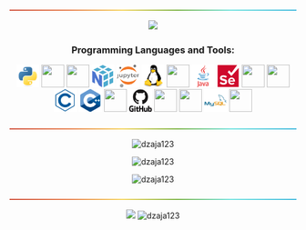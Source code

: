 <p align="center">
<img src="assets/rainbow.png" alt="dzaja123" />
</p>

<p align="center">
<a><img src="https://readme-typing-svg.herokuapp.com/?lines=Hi,%20I%20am%20Nikola,%20Software%20Engineer%20&font=Fira%20Code&center=true&width=700&height=46&color=0080ff&vCenter=true&size=22"></a>
</p>

<h3 align="center"> Programming Languages and Tools: </h3>

<p align="center"> 
<a> <img src="https://raw.githubusercontent.com/devicons/devicon/master/icons/python/python-original.svg" width="40" height="40"/> </a>
<a> <img src="https://www.vectorlogo.zone/logos/opencv/opencv-icon.svg" width="40" height="40"/> </a>  
<a> <img src="https://www.vectorlogo.zone/logos/pytorch/pytorch-icon.svg" width="40" height="40"/> </a> 
<a> <img src="https://github.com/devicons/devicon/blob/master/icons/numpy/numpy-original.svg" width="40" height="40"/> </a>  
<a> <img src="https://github.com/devicons/devicon/blob/master/icons/jupyter/jupyter-original-wordmark.svg" width="40" height="40"/> </a> 
<a> <img src="https://github.com/devicons/devicon/blob/master/icons/linux/linux-original.svg" width="40" height="40"/> </a> 
<a> <img src="https://www.vectorlogo.zone/logos/gnu_bash/gnu_bash-icon.svg" width="40" height="40"/> </a> 
<a> <img src="https://github.com/devicons/devicon/blob/master/icons/java/java-original-wordmark.svg" width="40" height="40"/> </a> 
<a> <img src="https://github.com/devicons/devicon/blob/master/icons/selenium/selenium-original.svg" width="40" height="40"/> </a>
<a> <img src="https://github.com/get-icon/geticon/blob/master/icons/maven.svg" width="40" height="40"/> </a>
<a> <img src="https://github.com/simple-icons/simple-icons/blob/master/icons/cypress.svg" width="40" height="40"/> </a>
<a> <img src="https://github.com/devicons/devicon/blob/master/icons/c/c-line.svg" width="40" height="40"/> </a> 
<a> <img src="https://raw.githubusercontent.com/devicons/devicon/master/icons/cplusplus/cplusplus-original.svg" width="40" height="40"/> </a> 
<a> <img src="https://www.vectorlogo.zone/logos/git-scm/git-scm-icon.svg" width="40" height="40"/> </a> 
<a> <img src="https://github.com/devicons/devicon/blob/master/icons/github/github-original-wordmark.svg" width="40" height="40"/> </a>
<a> <img src="https://cdn.worldvectorlogo.com/logos/arduino-1.svg" width="40" height="40"/> </a>
<a> <img src="https://www.vectorlogo.zone/logos/raspberrypi/raspberrypi-icon.svg" width="40" height="40"/> </a> 
<a> <img src="https://github.com/devicons/devicon/blob/master/icons/mysql/mysql-original-wordmark.svg" width="40" height="40"/> </a> 
<a> <img src="https://www.vectorlogo.zone/logos/firebase/firebase-icon.svg" width="40" height="40"/> </a> 
</p>

<p align="center">
<img src="assets/rainbow.png" alt="dzaja123" />
</p>

<p align="center">
 <img src="https://github-readme-stats.vercel.app/api?username=dzaja123&show_icons=true&theme=blue-green" alt="dzaja123" /> 
</p>
   
<p align="center">
  <img src="https://github-readme-streak-stats.herokuapp.com/?user=dzaja123&show_icons=true&locale=en&theme=blue-green" alt="dzaja123" />
</p>

<p align="center">
  <img src="https://github-readme-stats.vercel.app/api/top-langs?username=dzaja123&layout=compact&show_icons=true&locale=en&theme=blue-green&hide=c" alt="dzaja123" />
</p>

<p align="center">
<img src="assets/rainbow.png" alt="dzaja123" />
</p>

<p align="center">
 <img src="https://visitor-badge.laobi.icu/badge?page_id=dzaja123"> 
 <img src="https://img.shields.io/github/followers/dzaja123?label=Followers&style=social" alt="dzaja123">
</p>
